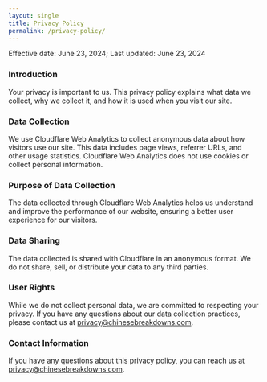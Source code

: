 ```yaml
---
layout: single
title: Privacy Policy
permalink: /privacy-policy/
---
```


Effective date: June 23, 2024; Last updated: June 23, 2024

### Introduction

Your privacy is important to us. This privacy policy explains what data we collect, why we collect it, and how it is used when you visit our site.

### Data Collection

We use Cloudflare Web Analytics to collect anonymous data about how visitors use our site. This data includes page views, referrer URLs, and other usage statistics. Cloudflare Web Analytics does not use cookies or collect personal information.

### Purpose of Data Collection

The data collected through Cloudflare Web Analytics helps us understand and improve the performance of our website, ensuring a better user experience for our visitors.

### Data Sharing

The data collected is shared with Cloudflare in an anonymous format. We do not share, sell, or distribute your data to any third parties.

### User Rights

While we do not collect personal data, we are committed to respecting your privacy. If you have any questions about our data collection practices, please contact us at privacy@chinesebreakdowns.com.

### Contact Information

If you have any questions about this privacy policy, you can reach us at privacy@chinesebreakdowns.com.
